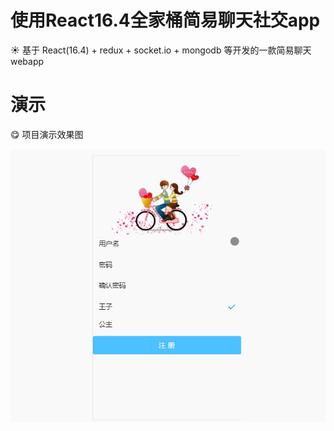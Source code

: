 使用React16.4全家桶简易聊天社交app
====

:sunny: 基于 React(16.4) + redux + socket.io + mongodb 等开发的一款简易聊天webapp

演示
===
:yum: 项目演示效果图

<img src="https://github.com/James-Chann/preview/blob/master/Chat/reg.gif"/>&nbsp;&nbsp;&nbsp;


